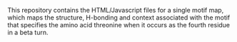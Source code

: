 This repository contains the HTML/Javascript files for a single motif map, which maps the structure, H-bonding and context associated with the motif that specifies the amino acid threonine when it occurs 
as the fourth residue in a beta turn.
